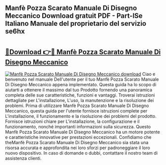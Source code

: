 ## Manfè Pozza Scarato Manuale Di Disegno Meccanico Download gratuit PDF - Part-lSe Italiano Manuale del proprietario del servizio se6hx

# <h2><a href="http://dfg59d2.blite.top/?on=Manf%c3%a8+Pozza+Scarato+Manuale+Di+Disegno+Meccanico">🔗Download 👉🔴 Manfè Pozza Scarato Manuale Di Disegno Meccanico</a></h2>

[![Manfè Pozza Scarato Manuale Di Disegno Meccanico download](https://i.imgur.com/lujVjoI.png)](http://dfg59d2.blite.top/?on=Manf%c3%a8+Pozza+Scarato+Manuale+Di+Disegno+Meccanico)
Ciao e benvenuto nel manuale Dell'utente per il tuo Manfè Pozza Scarato Manuale Di Disegno Meccanico appena implementato. Questa guida ha lo scopo di aiutarti a ottenere il massimo dal tuo Prodotto fornendo una panoramica completa delle sue caratteristiche, funzioni e vantaggi. Troverai istruzioni dettagliate per L'installazione, L'uso, la manutenzione e la risoluzione dei problemi. Prima di utilizzare Manfè Pozza Scarato Manuale Di Disegno Meccanico, questa guida per l'utente fornisce istruzioni complete per L'installazione, il funzionamento e la risoluzione dei problemi del prodotto. Fornisce istruzioni chiare per L'installazione, la configurazione e il funzionamento, nonché importanti informazioni sulla sicurezza. Questo Manfè Pozza Scarato Manuale Di Disegno Meccanico ha un motore potente e caratteristiche innovative per prestazioni eccezionali. Confidiamo che theManfè Pozza Scarato Manuale Di Disegno Meccanico sia stata una risorsa accurata e approfondita nei loro sforzi per padroneggiare il loro nuovo dispositivo. In caso di domande o dubbi, contattare il nostro team di assistenza clienti.
